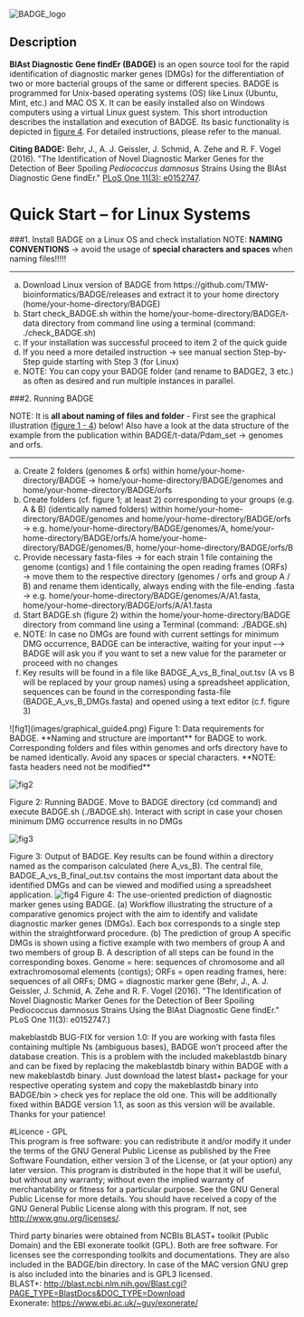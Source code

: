 ![BADGE_logo](images/logo_2.png)

## Description**BlAst Diagnostic Gene findEr (BADGE)** is an open source tool for the rapid identification of diagnostic marker genes (DMGs) for the differentiation of two or more bacterial groups of the same or different species. BADGE is programmed for Unix-based operating systems (OS) like Linux (Ubuntu, Mint, etc.) and MAC OS X. It can be easily installed also on Windows computers using a virtual Linux guest system. This short introduction describes the installation and execution of BADGE. Its basic functionality is depicted in [figure 4](#anchor4). For detailed instructions, please refer to the manual.

**Citing BADGE:** Behr, J., A. J. Geissler, J. Schmid, A. Zehe and R. F. Vogel (2016). "The Identification of Novel Diagnostic Marker Genes for the Detection of Beer Spoiling *Pediococcus damnosus* Strains Using the BlAst Diagnostic Gene findEr." [PLoS One 11(3): e0152747](http://dx.doi.org/10.1371/journal.pone.0152747).




# Quick Start – for Linux Systems
###1.	Install BADGE on a Linux OS and check installationNOTE: **NAMING CONVENTIONS** → avoid the usage of **special characters and spaces** when naming files!!!!!
***
<ol type="a">
<li>Download Linux version of BADGE from https://github.com/TMW-bioinformatics/BADGE/releases and extract it to your home directory (home/your-home-directory/BADGE) </li> 
<li>Start check_BADGE.sh within the home/your-home-directory/BADGE/t-data directory from command line using a terminal (command: ./check_BADGE.sh) </li> 
 <li>If your installation was successful proceed to item 2 of the quick guide </li>
<li>If you need a more detailed instruction → see manual section Step-by-Step guide starting with Step 3 (for Linux) </li>
<li>NOTE: You can copy your BADGE folder (and rename to BADGE2, 3 etc.) as often as desired and run multiple instances in parallel. </li>
</ol>
###2.	Running BADGE  
NOTE: It is **all about naming of files and folder** - First see the graphical illustration ([figure 1 - 4](#anchor1)) below! Also have a look at the data structure of the example from the publication within BADGE/t-data/Pdam_set → genomes and orfs.
***<ol type="a"><li>Create 2 folders (genomes & orfs) within home/your-home-directory/BADGE → home/your-home-directory/BADGE/genomes and home/your-home-directory/BADGE/orfs </li> 
<li>Create folders (cf. figure 1; at least 2) corresponding to your groups (e.g. A & B) (identically named folders) within home/your-home-directory/BADGE/genomes and home/your-home-directory/BADGE/orfs → e.g. home/your-home-directory/BADGE/genomes/A, home/your-home-directory/BADGE/orfs/A home/your-home-directory/BADGE/genomes/B, home/your-home-directory/BADGE/orfs/B  </li> 
<li>Provide necessary fasta-files → for each strain 1 file containing the genome (contigs) and 1 file containing the open reading frames (ORFs) → move them to the respective directory (genomes / orfs and group A / B) and rename them identically, always ending with the file-ending .fasta → e.g. home/your-home-directory/BADGE/genomes/A/A1.fasta, home/your-home-directory/BADGE/orfs/A/A1.fasta  </li>
<li>Start BADGE.sh (figure 2) within the home/your-home-directory/BADGE directory from command line using a Terminal (command: ./BADGE.sh)  </li>
<li>NOTE: In case no DMGs are found with current settings for minimum DMG occurrence, BADGE can be interactive, waiting for your input –→ BADGE will ask you if you want to set a new value for the parameter or proceed with no changes </li>  
<li>Key results will be found in a file like BADGE_A_vs_B_final_out.tsv (A vs B will be replaced by your group names) using a spreadsheet application, sequences can be found in the corresponding fasta-file (BADGE_A_vs_B_DMGs.fasta) and opened using a text editor (c.f. figure 3) </li></ol>
<a name="anchor1"></a>
![fig1](images/graphical_guide4.png)Figure 1: Data requirements for BADGE. **Naming and structure are important** for BADGE to work. Corresponding folders and files within genomes and orfs directory have to be named identically. Avoid any spaces or special characters. **NOTE: fasta headers need not be modified** 

![fig2](images/figure2.png) Figure 2: Running BADGE. Move to BADGE directory (cd command) and execute BADGE.sh (./BADGE.sh). Interact with script in case your chosen minimum DMG occurrence results in no DMGs![fig3](images/figure3.png) Figure 3: Output of BADGE. Key results can be found within a directory named as the comparison calculated (here A\_vs\_B). The central file, BADGE_A\_vs\_B\_final\_out.tsv contains the most important data about the identified DMGs and can be viewed and modified using a spreadsheet application.
<a name="anchor4"></a>
![fig4](images/Fig_schematic.png)
Figure 4: The use-oriented prediction of diagnostic marker genes using BADGE. (a) Workflow illustrating the structure of a comparative genomics project with the aim to identify and validate diagnostic marker genes (DMGs). Each box corresponds to a single step within the straightforward procedure. (b) The prediction of group A specific DMGs is shown using a fictive example with two members of group A and two members of group B. A description of all steps can be found in the corresponding boxes. Genome = here: sequences of chromosome and all extrachromosomal elements (contigs); ORFs = open reading frames, here: sequences of all ORFs; DMG = diagnostic marker gene (Behr, J., A. J. Geissler, J. Schmid, A. Zehe and R. F. Vogel (2016). "The Identification of Novel Diagnostic Marker Genes for the Detection of Beer Spoiling Pediococcus damnosus Strains Using the BlAst Diagnostic Gene findEr." PLoS One 11(3): e0152747.)

makeblastdb BUG-FIX for version 1.0: If you are working with fasta files containing multiple Ns (ambiguous bases), BADGE won’t proceed after the database creation. This is a problem with the included makeblastdb binary and can be fixed by replacing the makeblastdb binary within BADGE with a new makeblastdb binary. Just download the latest blast+ package for your respective operating system and copy the makeblastdb binary into BADGE/bin > check yes for replace the old one. This will be additionally fixed within BADGE version 1.1, as soon as this version will be available. Thanks for your patience!

#Licence - GPL  
This program is free software: you can redistribute it and/or modify it under the terms of the GNU General Public License as published by the Free Software Foundation, either version 3 of the License, or (at your option) any later version. This program is distributed in the hope that it will be useful, but without any warranty; without even the implied warranty of merchantability or fitness for a particular purpose. See the GNU General Public License for more details. You should have received a copy of the GNU General Public License along with this program. If not, see http://www.gnu.org/licenses/.  
Third party binaries were obtained from NCBIs BLAST+ toolkit (Public Domain) and the EBI exonerate toolkit (GPL). Both are free software. For licenses see the corresponding toolkits and documentations. They are also included in the BADGE/bin directory. In case of the MAC version GNU grep is also included into the binaries and is GPL3 licensed.  BLAST+: http://blast.ncbi.nlm.nih.gov/Blast.cgi?PAGE_TYPE=BlastDocs&DOC_TYPE=Download  Exonerate: https://www.ebi.ac.uk/~guy/exonerate/

